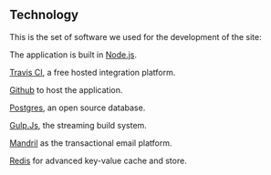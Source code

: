 ## Technology

This is the set of software we used for the development of the site:

The application is built in [Node.js](http://nodejs.org/download/).

[Travis CI](https://travis-ci.org/), a free hosted integration platform.

[Github](https://github.com/) to host the application.

[Postgres](http://www.postgresql.org/), an open source database.

[Gulp.Js](http://gulpjs.com/), the streaming build system.

[Mandril](https://www.mandrill.com/) as the transactional email platform.

[Redis](http://redis.io/) for advanced key-value cache and store.
